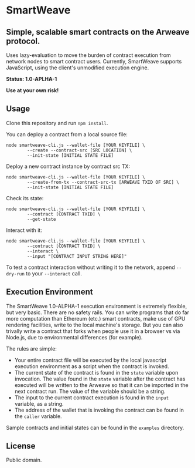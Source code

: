 # SmartWeave
## Simple, scalable smart contracts on the Arweave protocol.

Uses lazy-evaluation to move the burden of contract execution from network nodes 
to smart contract users. Currently, SmartWeave supports JavaScript, using the 
client's unmodified execution engine.

**Status: 1.0-APLHA-1**

**Use at your own risk!**

## Usage

Clone this repository and run `npm install`.

You can deploy a contract from a local source file:

```
node smartweave-cli.js --wallet-file [YOUR KEYFILE] \
        --create --contract-src [SRC LOCATION] \
        --init-state [INITIAL STATE FILE]
```

Deploy a new contract instance by contract src TX:

```
node smartweave-cli.js --wallet-file [YOUR KEYFILE] \
        --create-from-tx --contract-src-tx [ARWEAVE TXID OF SRC] \
        --init-state [INITIAL STATE FILE]
```


Check its state:

```
node smartweave-cli.js --wallet-file [YOUR KEYFILE] \
        --contract [CONTRACT TXID] \
        --get-state
```

Interact with it:

```
node smartweave-cli.js --wallet-file [YOUR KEYFILE] \
        --contract [CONTRACT TXID] \
        --interact \
        --input "[CONTRACT INPUT STRING HERE]"
```

To test a contract interaction without writing it to the network, append 
`--dry-run` to your `--interact` call.

## Execution Environment

The SmartWeave 1.0-ALPHA-1 execution environment is extremely flexible, but 
very basic. There are no safety rails. You can write programs that do far more 
computation than Ethereum (etc.) smart contracts, make use of GPU rendering 
facilities, write to the local machine's storage. But you can also trivally 
write a contract that forks when people use it in a browser vs via Node.js, due 
to environmental differences (for example).

The rules are simple:

- Your entire contract file will be executed by the local javascript execution 
environment as a script when the contract is invoked.
- The current state of the contract is found in the `state` variable upon 
invocation. The value found in the `state` variable after the contract has 
executed will be written to the Arweave so that it can be imported in the next 
contract run. The value of the variable should be a string.
- The input to the current contract execution is found in the `input` variable, 
as a string.
- The address of the wallet that is invoking the contract can be found in the 
`caller` variable.

Sample contracts and initial states can be found in the `examples` directory.

## License

Public domain.
